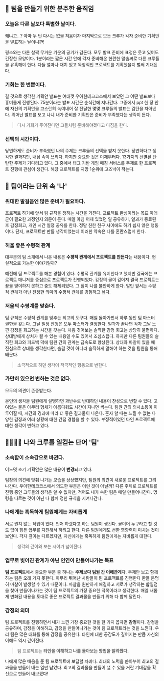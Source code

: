 ## 👣 팀을 만들기 위한 분주한 움직임

### 오늘은 다른 날보다 특별한 날이다.

왜냐고...? 아마 두 번 다시는 없을 처음이자 마지막으로 모든 크루가 각자 준비한 기획안을 발표하는 날이니깐!

평소와는 다른 살짝 무거운 기운의 공기가 감돈다. 모두 발표 준비에 표정은 웃고 있어도 긴장한 모양이다. 1분이라는 짧은 시간 안에 각자 준비해온 현란한 말솜씨로 다른 크루들을 유혹해야 한다. 다들 얼마나 재치 있고 독창적인 프로젝트를 기획했을지 벌써 기대된다.



### 기회는 한 번뿐이다.

길 것으로 생각한 기획안 발표는 여태껏 우아한테크코스에서 보았던 그 어떤 발표보다 흥미롭게 진행된다. 75분이라는 발표 시간은 순식간에 지나간다. 그중에서 ppt 한 장 안에 자신의 기획안을 고스란히 녹여내어 잘 전달한 몇몇 크루들의 발표는 감탄을 자아낸다. 뛰어난 발표를 보고 나니 내가 준비한 기획안은 준비가 부족했다는 생각이 든다.

> 다시 기회가 주어진다면 그들처럼 준비해야겠다고 다짐을 한다.



### 선택의 시간이다.

당연하게도 준비가 부족했던 나의 주제는 크루들의 선택을 받지 못한다. 당연하다고 생각한 결과지만, 내심 속이 쓰리다. 하지만 중요한 것은 이제부터다. 13가지의 선별된 탄탄한 주제가 기다리고 있다. 그 중에서 태그 기반 게임 매칭 서비스를 주제로 한 프로젝트 진행에 관심이 생긴다. 해당 프로젝트를 지망 1순위에 고즈넉이 적는다.



## 🕺 팀이라는 단위 속 '나'

### 위대한 발걸음엔 많은 준비가 필요하다.

프로젝트 하기에 앞서 팀 규칙을 정하는 시간을 가진다. 프로젝트 완성이라는 목표 아래 굳이 필요한 과정인지 의문이 든다. 매일 아침 어제 있었던 일 공유하기, 일과가 종료된 후 감정회고, 개인 시간 일정 공유를 한다. 정말 친한 친구 사이에도 하기 쉽지 않은 행동이다. 단지, 프로젝트만 만들 생각이었는데 이러한 약속은 나를 혼란스럽게 한다.



### 허울 좋은 수평적 관계

대부분의 팀 소개에서 나온 내용은 <b>수평적 관계에서 프로젝트를 만든다</b>는 내용이다. 현실적으로 가능한 이야기일까?

예전에 팀 프로젝트를 해본 경험이 있다. 수평적 관계를 유지한다고 했지만 결국에는 프로젝트 매니저를 중심으로 프로젝트가 진행되었다. 감정의 골이 깊어져 결국 프로젝트는 끝을 맞이하지 못하고 중도 해체되었다. 그 점이 나를 불안하게 한다. 말만 앞서는 수평적 관계가 아닌 진정한 의미의 수평적 관계를 경험하고 싶다.



### 저울의 수평계를 맞춘다.

팀 규칙은 수평적 관계를 맞추는 최고의 도구다. 매일 돌아가면서 하루 동안 팀 마스터 권한을 갖는다. 그날 일정 진행은 모두 마스터가 결정한다. 일과가 끝나면 각자 그날 느낀 감정을 회고하는 시간을 갖는다. 처음 겪어보는 솔직한 감정 회고는 상당히 불편하다. 상대방에게 상처가 될 수 있는 내용일 수도 있어서 조심스럽다. 하지만 다른 팀원들의 솔직한 회고와 피드백 덕에 팀원 간의 관계는 급속도로 향상된다. 상대와 마찰이 있을 때 진심으로 상대를 생각한다면, 숨길 것이 아니라 솔직하게 말해야 하는 것을 팀원을 통해 배운다.

> 소극적으로 하던 생각이 적극적인 행동으로 변한다.



### 가만히 있으면 변하는 것은 없다.

모두의 의견이 존중받는다. 

본인의 생각을 팀원에게 설명하면 과반수로 반대하던 내용이 찬성으로 변할 수 있다. 고여있는 물은 아무리 형체가 아름다워도 시간이 지나면 썩는다. 팀원 간의 의사소통이 이루어질 때, 시간의 경과에 따라 더 좋은 결과물이 나온다. 혼자 할 때는 느낄 수 없는 다양한 감정과 여러 상황에 대한 간접 경험을 할 수 있다. 부정적이었던 다인 프로젝트에 대한 생각이 변하고 있다.



## 👨‍👩‍👦‍👦 나와 크루를 일컫는 단어 '팀'

### 소속함이 소속감으로 바뀐다.

어느덧 초기 기획안은 많은 내용이 <b>변경</b>되고 있다.

팀장의 의견에 맞춰 나가는 모습을 상상했지만, 팀원의 의견이 새로운 프로젝트를 그려나간다. 우아한테크코스에서 의도한 부분은 이런 것이 아닐까? 다른 주제로 프로젝트를 진행 중인 크루들의 생각은 알 수 없지만, 적어도 내가 속한 팀은 매일 만들어나간다. 명령을 따르는 것이 아닌 다 함께 정한 규칙을 지켜나간다.



### 나에게는 혹독하게 팀원에게는 자비롭게

서로 원치 않는 작업이 있다. 먼저 하겠다고 하는 팀원이 생긴다. 곧이어 누구라고 할 것도 없이 힘든 업무를 자진해서 하려고 한다. 다른 팀원에게도 선한 영향력이 미치는 것이 보인다.  각자 깊이는 다르겠지만, 자신에게는 혹독하게 팀원에게는 자비롭게 대한다.

> 생각의 깊이와 보는 시야가 넓어진다.



### 업무로 빚어진 관계가 아닌 인연이 만들어나가는 목표

<b>팀 프로젝트</b>에서 중요한 부분 중 하나는 <b>주제보다 팀원 간 이해관계</b>다. 주제만 보고 함께하는 팀은 오래 가지 못한다. 아무리 뛰어난 사람들이 팀 프로젝트를 진행한다 한들 분명히 마찰이 발생할 수 있기 때문이다. 마찰을 원만하게 해결하고 서로가 생각하는 합일점을 찾아 만들어나가는 것이 팀 프로젝트의 가장 중요한 덕목이라고 생각한다. 매일 새롭게 변화된 내용을 토대로 좋은 프로젝트 결과물을 만들기 위해 다 함께 달린다.



### 감정의 의미

팀 프로젝트를 진행하면서 내가 느낀 가장 중요한 것을 한 가지 꼽자면 <b>감정</b>이다. 감정을 공유하며, 감정을 이해하고, 감정을 만들어나가는 것이 팀 프로젝트라는 것을 느낀다. 우리 팀은 많은 대화를 통해 감정을 공유한다. 타인에 대한 공감도가 깊어지는 만큼 자신의 이해도 역시 깊어진다.

> 팀 프로젝트는 <b>타인을 이해하고 나를 돌아보는 방법을 알려줬다.</b>

나에게 많은 배움을 준 팀 프로젝트에 보답할 차례다. 최대의 노력을 쏟아부어 최고의 결과물을 만들어 내는 일만 남았다. 최고의 결과물을 만들어 낼 수 있을 거란 기대감을 확신으로 만들어 내보겠다!
